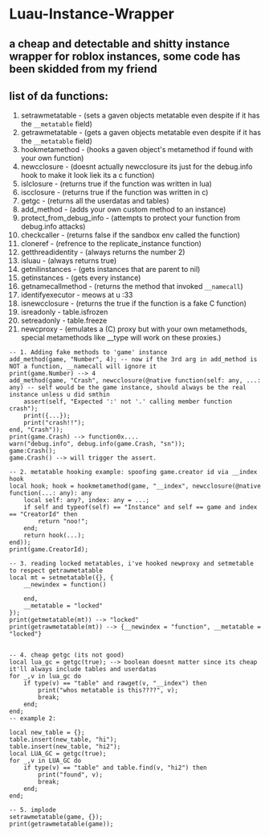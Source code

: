 # Luau-Instance-Wrapper
## a cheap and detectable and shitty instance wrapper for roblox instances, some code has been skidded from my friend

## list of da functions:
1. setrawmetatable - (sets a gaven objects metatable even despite if it has the ``__metatable`` field)
2. getrawmetatable - (gets a gaven objects metatable even despite if it has the ``__metatable`` field)
3. hookmetamethod  - (hooks a gaven object's metamethod if found with your own function)
4. newcclosure     - (doesnt actually newcclosure its just for the debug.info hook to make it look liek its a c function)
5. islclosure      - (returns true if the function was written in lua)
6. iscclosure      - (returns true if the function was written in c)
7. getgc           - (returns all the userdatas and tables)
8. add_method      - (adds your own custom method to an instance)
9. protect_from_debug_info - (attempts to protect your function from debug.info attacks)
10. checkcaller - (returns false if the sandbox env called the function)
11. cloneref - (refrence to the replicate_instance function)
12. getthreadidentity - (always returns the number 2)
13. isluau - (always returns true)
14. getnilinstances - (gets instances that are parent to nil)
15. getinstances - (gets every instance)
16. getnamecallmethod - (returns the method that invoked ``__namecall``)
17. identifyexecutor - meows at u :33
18. isnewcclosure - (returns the true if the function is a fake C function)
19. isreadonly - table.isfrozen
20. setreadonly - table.freeze
21. newcproxy - (emulates a (C) proxy but with your own metamethods, special metamethods like __type will work on these proxies.)
```luau
-- 1. Adding fake methods to 'game' instance
add_method(game, "Number", 4); -- now if the 3rd arg in add_method is NOT a function, __namecall will ignore it
print(game.Number) --> 4
add_method(game, "Crash", newcclosure(@native function(self: any, ...: any) -- self would be the game instance, should always be the real instance unless u did smthin
	assert(self, "Expected ':' not '.' calling member function crash");
	print({...});
	print("crash!!");	
end, "Crash"));
print(game.Crash) --> function0x....
warn("debug.info", debug.info(game.Crash, "sn"));
game:Crash();
game.Crash() --> will trigger the assert.

-- 2. metatable hooking example: spoofing game.creator id via __index hook
local hook; hook = hookmetamethod(game, "__index", newcclosure(@native function(...: any): any
	local self: any?, index: any = ...;
	if self and typeof(self) == "Instance" and self == game and index == "CreatorId" then
		return "noo!";
	end;
	return hook(...);
end));
print(game.CreatorId);

-- 3. reading locked metatables, i've hooked newproxy and setmetable to respect getrawmetatable
local mt = setmetatable({}, {
	__newindex = function()
		
	end,
	__metatable = "locked"
});
print(getmetatable(mt)) --> "locked"
print(getrawmetatable(mt)) --> {__newindex = "function", __metatable = "locked"}


-- 4. cheap getgc (its not good)
local lua_gc = getgc(true); --> boolean doesnt matter since its cheap it'll always include tables and userdatas
for _,v in lua_gc do
	if type(v) == "table" and rawget(v, "__index") then
		print("whos metatable is this????", v);
		break;
	end;
end;
-- example 2:

local new_table = {};
table.insert(new_table, "hi");
table.insert(new_table, "hi2");
local LUA_GC = getgc(true);
for _,v in LUA_GC do
	if type(v) == "table" and table.find(v, "hi2") then
		print("found", v);
		break;
	end;
end;

-- 5. implode
setrawmetatable(game, {});
print(getrawmetatable(game));



```
